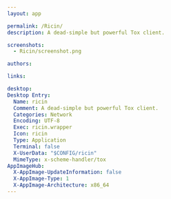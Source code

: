 ```yaml
---
layout: app

permalink: /Ricin/
description: A dead-simple but powerful Tox client.

screenshots:
  - Ricin/screenshot.png

authors:

links:

desktop:
Desktop Entry:
  Name: ricin
  Comment: A dead-simple but powerful Tox client.
  Categories: Network
  Encoding: UTF-8
  Exec: ricin.wrapper
  Icon: ricin
  Type: Application
  Terminal: false
  X-UserData: "$CONFIG/ricin"
  MimeType: x-scheme-handler/tox
AppImageHub:
  X-AppImage-UpdateInformation: false
  X-AppImage-Type: 1
  X-AppImage-Architecture: x86_64
---
```

